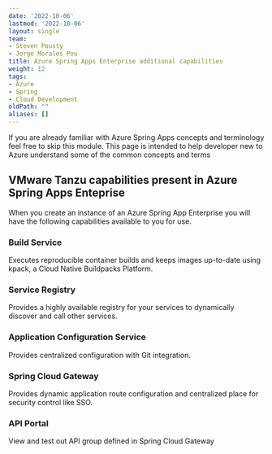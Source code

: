 ```yaml
---
date: '2022-10-06'
lastmod: '2022-10-06'
layout: single
team:
- Steven Pousty
- Jorge Morales Pou
title: Azure Spring Apps Enterprise additional capabilities
weight: 12
tags:
- Azure
- Spring
- Cloud Development
oldPath: ""
aliases: []
---
```

If you are already familiar with Azure Spring Apps concepts and terminology feel free to skip
this module. This page is intended to help developer new to Azure understand some of the common concepts and terms

## VMware Tanzu capabilities present in Azure Spring Apps Enteprise

When you create an instance of an Azure Spring App Enterprise you will have the following capabilities available to
you for use.

### Build Service

Executes reproducible container builds and keeps images up-to-date using kpack, a Cloud Native Buildpacks Platform.

### Service Registry

Provides a highly available registry for your services to dynamically discover and call other services.

### Application Configuration Service

Provides centralized configuration with Git integration.

### Spring Cloud Gateway

Provides dynamic application route configuration and centralized place for security control like SSO.

### API Portal

View and test out API group defined in Spring Cloud Gateway

